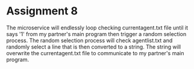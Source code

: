 # Assignment 8

The microservice will endlessly loop checking currentagent.txt file until it says '1' from my partner's main program then trigger a random selection process. The random selection process will check agentlist.txt and randomly select a line that is then converted to a string. The string will overwrite the currentagent.txt file to communicate to my partner's main program.
